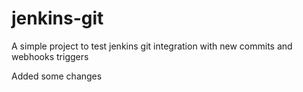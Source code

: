 # jenkins-git

A simple project to test jenkins git integration 
with new commits and webhooks triggers

Added some changes
